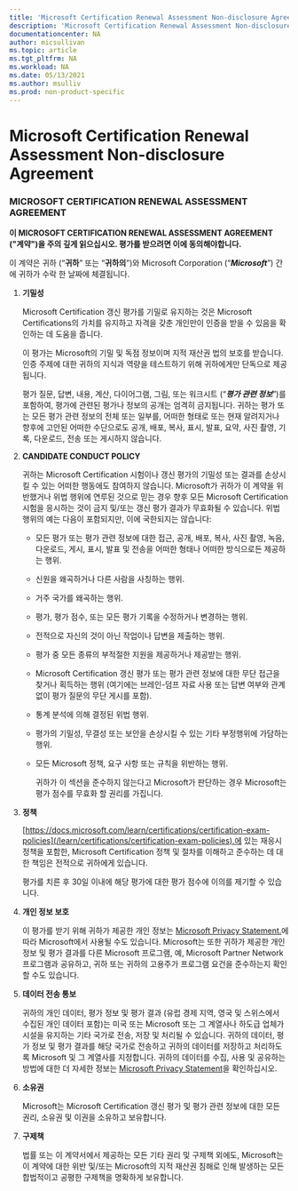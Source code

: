 ```yaml
---
title: 'Microsoft Certification Renewal Assessment Non-disclosure Agreement | Microsoft Docs'
description: 'Microsoft Certification Renewal Assessment Non-disclosure Agreement'
documentationcenter: NA
author: micsullivan
ms.topic: article
ms.tgt_pltfrm: NA
ms.workload: NA
ms.date: 05/13/2021
ms.author: msulliv
ms.prod: non-product-specific
---
```

# Microsoft Certification Renewal Assessment Non-disclosure Agreement

### MICROSOFT CERTIFICATION RENEWAL ASSESSMENT AGREEMENT

**이 MICROSOFT CERTIFICATION RENEWAL ASSESSMENT AGREEMENT ("계약")을 주의 깊게 읽으십시오. 평가를 받으려면 이에 동의해야합니다.**

이 계약은 귀하 (“**귀하**” 또는 “**귀하의**”)와 Microsoft Corporation (“***Microsoft***”) 간에 귀하가 수락 한 날짜에 체결됩니다.

1. **기밀성**

    Microsoft Certification 갱신 평가를 기밀로 유지하는 것은 Microsoft Certifications의 가치를 유지하고 자격을 갖춘 개인만이 인증을 받을 수 있음을 확인하는 데 도움을 줍니다.

    이 평가는 Microsoft의 기밀 및 독점 정보이며 지적 재산권 법의 보호를 받습니다. 인증 주제에 대한 귀하의 지식과 역량을 테스트하기 위해 귀하에게만 단독으로 제공됩니다. 

    평가 질문, 답변, 내용, 계산, 다이어그램, 그림, 또는 워크시트 (“***평가 관련 정보***”)를 포함하여, 평가에 관련된 평가나 정보의 공개는 엄격히 금지됩니다. 귀하는 평가 또는 모든 평가 관련 정보의 전체 또는 일부를, 어떠한 형태로 또는 현재 알려지거나 향후에 고안된 어떠한 수단으로도 공개, 배포, 복사, 표시, 발표, 요약, 사진 촬영, 기록, 다운로드, 전송 또는 게시하지 않습니다.

2. **CANDIDATE CONDUCT POLICY**

    귀하는 Microsoft Certification 시험이나 갱신 평가의 기밀성 또는 결과를 손상시킬 수 있는 어떠한 행동에도 참여하지 않습니다. Microsoft가 귀하가 이 계약을 위반했거나 위법 행위에 연루된 것으로 믿는 경우 향후 모든 Microsoft Certification 시험을  응시하는 것이 금지 및/또는 갱신 평가 결과가 무효화될 수 있습니다. 위법 행위의 예는 다음이 포함되지만, 이에 국한되지는 않습니다:

    - 모든 평가 또는 평가 관련 정보에 대한 접근, 공개, 배포, 복사, 사진 촬영, 녹음, 다운로드, 게시, 표시, 발표 및 전송을 어떠한 형태나 어떠한 방식으로든 제공하는 행위.
    - 신원을 왜곡하거나 다른 사람을 사칭하는 행위.
    - 거주 국가를 왜곡하는 행위.
    - 평가, 평가 점수, 또는 모든 평가 기록을 수정하거나 변경하는 행위.
    - 전적으로 자신의 것이 아닌 작업이나 답변을 제출하는 행위.
    - 평가 중 모든 종류의 부적절한 지원을 제공하거나 제공받는 행위.
    - Microsoft Certification 갱신 평가 또는 평가 관련 정보에 대한 무단 접근을 찾거나 획득하는 행위 (여기에는 브레인-덤프 자료 사용 또는 답변 여부와 관계없이 평가 질문의 무단 게시를 포함).
    - 통계 분석에 의해 결정된 위법 행위.
    - 평가의 기밀성, 무결성 또는 보안을 손상시킬 수 있는 기타 부정행위에 가담하는 행위.
    - 모든 Microsoft 정책, 요구 사항 또는 규칙을 위반하는 행위.

      귀하가 이 섹션을 준수하지 않는다고 Microsoft가 판단하는 경우 Microsoft는 평가 점수를 무효화 할 권리를 가집니다.

3. **정책**

    [https://docs.microsoft.com/learn/certifications/certification-exam-policies](/learn/certifications/certification-exam-policies).에 있는 재응시 정책을 포함한, Microsoft Certification 정책 및 절차를 이해하고 준수하는 데 대한 책임은 전적으로 귀하에게 있습니다.

    평가를 치른 후 30일 이내에 해당 평가에 대한 평가 점수에 이의를 제기할 수 있습니다.

4. **개인 정보 보호**

    이 평가를 받기 위해 귀하가 제공한 개인 정보는 [Microsoft Privacy Statement.](https://privacy.microsoft.com/en-us/privacystatement)에 따라 Microsoft에서 사용될 수도 있습니다. Microsoft는 또한 귀하가 제공한 개인 정보 및 평가 결과를 다른 Microsoft 프로그램, 예, Microsoft Partner Network 프로그램과 공유하고, 귀하 또는 귀하의 고용주가 프로그램 요건을 준수하는지 확인할 수도 있습니다. 

5. **데이터 전송 통보**

    귀하의 개인 데이터, 평가 정보 및 평가 결과 (유럽 경제 지역, 영국 및 스위스에서 수집된 개인 데이터 포함)는 미국 또는 Microsoft 또는 그 계열사나 하도급 업체가 시설을 유지하는 기타 국가로 전송, 저장 및 처리될 수 있습니다. 귀하의 데이터, 평가 정보 및 평가 결과를 해당 국가로 전송하고 귀하의 데이터를 저장하고 처리하도록 Microsoft 및 그 계열사를 지정합니다. 귀하의 데이터를 수집, 사용 및 공유하는 방법에 대한 더 자세한 정보는 [Microsoft Privacy Statement](https://go.microsoft.com/fwlink/?LinkId=248681)을 확인하십시오.

6. **소유권**

    Microsoft는 Microsoft Certification 갱신 평가 및 평가 관련 정보에 대한 모든 권리, 소유권 및 이권을 소유하고 보유합니다.

7. **구제책**

    법률 또는 이 계약서에서 제공하는 모든 기타 권리 및 구제책 외에도, Microsoft는 이 계약에 대한 위반 및/또는 Microsoft의 지적 재산권 침해로 인해 발생하는 모든 합법적이고 공평한 구제책을 명확하게 보유합니다.